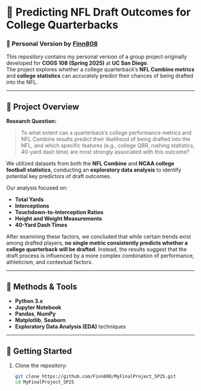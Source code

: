 # 🏈 Predicting NFL Draft Outcomes for College Quarterbacks

### 👤 Personal Version by [Finn808](https://github.com/Finn808)

This repository contains my personal version of a group project originally developed for **COGS 108 (Spring 2025)** at **UC San Diego**.  
The project explores whether a college quarterback’s **NFL Combine metrics** and **college statistics** can accurately predict their chances of being drafted into the NFL.

---

## 📘 Project Overview

**Research Question:**  
> To what extent can a quarterback’s college performance metrics and NFL Combine results predict their likelihood of being drafted into the NFL, and which specific features (e.g., college QBR, rushing statistics, 40-yard dash time) are most strongly associated with this outcome?

We utilized datasets from both the **NFL Combine** and **NCAA college football statistics**, conducting an **exploratory data analysis** to identify potential key predictors of draft outcomes.

Our analysis focused on:
- **Total Yards**
- **Interceptions**
- **Touchdown-to-Interception Ratios**
- **Height and Weight Measurements**
- **40-Yard Dash Times**

After examining these factors, we concluded that while certain trends exist among drafted players, **no single metric consistently predicts whether a college quarterback will be drafted**. Instead, the results suggest that the draft process is influenced by a more complex combination of performance, athleticism, and contextual factors.

---

## 🧩 Methods & Tools

- **Python 3.x**
- **Jupyter Notebook**
- **Pandas**, **NumPy**
- **Matplotlib**, **Seaborn**
- **Exploratory Data Analysis (EDA)** techniques

---

## 🚀 Getting Started

1. Clone the repository:
   ```bash
   git clone https://github.com/Finn808/MyFinalProject_SP25.git
   cd MyFinalProject_SP25
